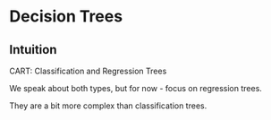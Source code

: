 # Decision Trees

## Intuition

CART: Classification and Regression Trees

We speak about both types, but for now - focus on regression trees.

They are a bit more complex than classification trees.
